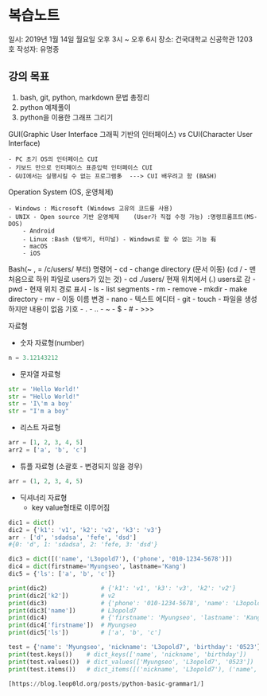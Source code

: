 # 복습노트

일시: 2019년 1월 14일 월요일 오후 3시 ~ 오후 6시 장소: 건국대학교 신공학관 1203호 작성자: 유명종

## 강의 목표

1. bash, git, python, markdown 문법 총정리
2. python 예제풀이
3. python을 이용한 그래프 그리기



GUI(Graphic User Interface 그래픽 기반의 인터페이스) vs CUI(Character User Interface)
   
    - PC 초기 OS의 인터페이스 CUI
    - 키보드 만으로 인터페이스 표준입력 인터페이스 CUI
    - GUI에서는 실행시킬 수 없는 프로그램多  ---> CUI 배우려고 함 (BASH)


Operation System (OS, 운영체제)

    - Windows : Microsoft (Windows 고유의 코드를 사용)
    - UNIX - Open source 기반 운영체제    (User가 직접 수정 가능) :명령프롬프트(MS-DOS)
        - Android
        - Linux :Bash (탐색기, 터미널) - Windows로 할 수 없는 기능 有 
        - macOS
        - iOS

Bash(~ , = /c/users/ 부터) 명령어
        - cd  - change directory (문서 이동) (cd / - 맨 처음으로 하위 파일로 users가 있는 것)
        - cd ./users/ 현재 위치에서 (.) users로 감
        - pwd - 현재 위치 경로 표시
        - ls  - list segments
        - rm  - remove
        - mkdir - make directory
        - mv - 이동 이름 변경
        - nano - 텍스트 에디터
        - git 
        - touch<filename> - 파일을 생성하지만 내용이 없음 
    기호
        - .
        - ..
        - ~
        - $
        - #
        - >>>
  
자료형
   - 숫자 자료형(number)    
```python
n = 3.12143212
```
   - 문자열 자료형       
```python
str = 'Hello World!'
str = "Hello World!"
str = 'I\'m a boy'
str = "I'm a boy"
```
  - 리스트 자료형
```python
arr = [1, 2, 3, 4, 5]
arr2 = ['a', 'b', 'c']
```
  - 튜플 자료형 (소괄호 - 변경되지 않을 경우)
```python
arr = (1, 2, 3, 4, 5)
```
  - 딕셔너리 자료형
      - key value형태로 이루어짐
```python
dic1 = dict()
dic2 = {'k1': 'v1', 'k2': 'v2', 'k3': 'v3'}
arr - ['d', 'sdadsa', 'fefe', 'dsd']
#{0: 'd', 1: 'sdadsa', 2: 'fefe, 3: 'dsd'}

dic3 = dict([('name', 'L3opold7'), ('phone', '010-1234-5678')])
dic4 = dict(firstname='Myungseo', lastname='Kang')
dic5 = {'ls': ['a', 'b', 'c']}

print(dic2)               # {'k1': 'v1', 'k3': 'v3', 'k2': 'v2'}
print(dic2['k2'])         # v2
print(dic3)               # {'phone': '010-1234-5678', 'name': 'L3opold7'}
print(dic3['name'])       # L3opold7
print(dic4)               # {'firstname': 'Myungseo', 'lastname': 'Kang'}
print(dic4['firstname'])  # Myungseo
print(dic5['ls'])         # ['a', 'b', 'c']

test = {'name': 'Myungseo', 'nickname': 'L3opold7', 'birthday': '0523'}
print(test.keys())    # dict_keys(['name', 'nickname', 'birthday'])
print(test.values())  # dict_values(['Myungseo', 'L3opold7', '0523'])
print(test.items())   # dict_items([('nickname', 'L3opold7'), ('name', 'Myungseo'), ('birthday', '0523')])

[https://blog.leop0ld.org/posts/python-basic-grammar1/]